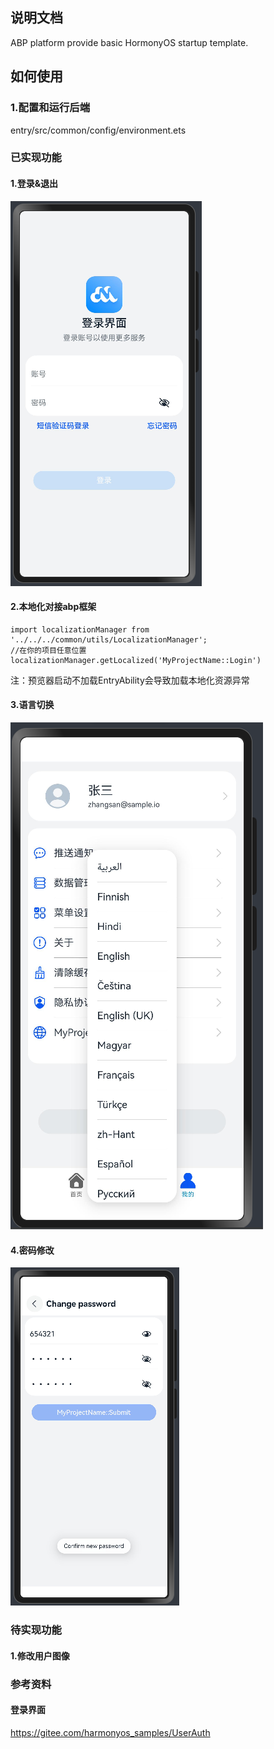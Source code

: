 ## 说明文档
ABP platform provide basic HormonyOS startup template.

## 如何使用
### 1.配置和运行后端
entry/src/common/config/environment.ets


### 已实现功能
#### 1.登录&退出
![img.png](/docs/img.png)

#### 2.本地化对接abp框架
```
import localizationManager from '../../../common/utils/LocalizationManager';
//在你的项目任意位置
localizationManager.getLocalized('MyProjectName::Login')
```
注：预览器启动不加载EntryAbility会导致加载本地化资源异常

#### 3.语言切换
![img3.png](/docs/img3.png)

#### 4.密码修改
![img4.png](/docs/img4.png)

### 待实现功能
#### 1.修改用户图像


### 参考资料
#### 登录界面
https://gitee.com/harmonyos_samples/UserAuth
